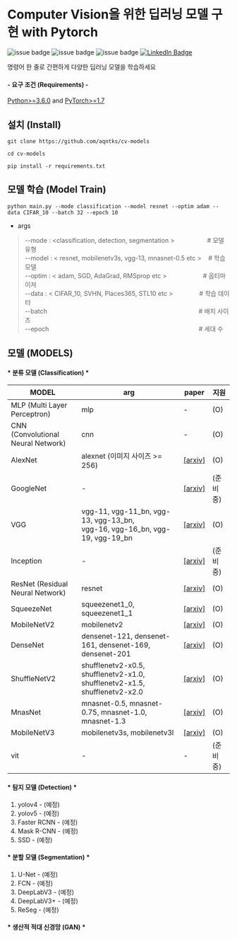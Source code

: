 # Computer Vision을 위한 딥러닝 모델 구현 with Pytorch
![issue badge](https://img.shields.io/github/license/aqntks/cv-models?&color=blue)
![issue badge](https://img.shields.io/badge/build-passing-brightgreen)
![issue badge](https://img.shields.io/badge/%ED%95%9C%EA%B5%AD%EC%96%B4-%EC%A7%80%EC%9B%90-orange)
[![LinkedIn Badge](http://img.shields.io/badge/LinkedIn-@InpyoHong-0072b1?style=flat&logo=linkedin&link=https://www.linkedin.com/in/inpyo-hong-886781212/)](https://www.linkedin.com/in/inpyo-hong-886781212/)

명령어 한 줄로 간편하게 다양한 딥러닝 모델을 학습하세요     

#### - 요구 조건 (Requirements) -
[Python>=3.6.0](https://www.python.org/) and [PyTorch>=1.7](https://pytorch.org/)
## 설치 (Install)
    git clone https://github.com/aqntks/cv-models
    
    cd cv-models     
    
    pip install -r requirements.txt

##  모델 학습 (Model Train)
    python main.py --mode classification --model resnet --optim adam --data CIFAR_10 --batch 32 --epoch 10
- args
> --mode : <classification, detection, segmentation >　　　　　 # 모델 유형  
--model : < resnet, mobilenetv3s, vgg-13, mnasnet-0.5 etc > &nbsp;&nbsp;  # 학습 모델   
--optim : < adam, SGD, AdaGrad, RMSprop etc > 　　&nbsp;　　　 # 옵티마이저  
--data :  < CIFAR_10, SVHN, Places365, STL10 etc >　　　　  # 학습 데이터  
--batch 　　　　　　　　　　　　　　　　　　　　　　&nbsp;　　# 배치 사이즈  
--epoch 　　　　　　　　　　　　　　　　　　　　　　　　# 세대 수  

## 모델 (MODELS)

#### * 분류 모델 (Classification) *
|MODEL|arg|paper|지원|
|---|---|---|---|
|MLP (Multi Layer Perceptron)|mlp|-|(O)|
|CNN (Convolutional Neural Network)|cnn|-|(O)|
|AlexNet|alexnet (이미지 사이즈 >= 256) |[[arxiv]](https://arxiv.org/pdf/1404.5997.pdf)|(O)|
|GoogleNet|-|[[arxiv]](https://arxiv.org/abs/1409.4842)|(준비중)|
|VGG|vgg-11, vgg-11_bn, vgg-13, vgg-13_bn, </br> vgg-16, vgg-16_bn, vgg-19, vgg-19_bn|[[arxiv]](https://arxiv.org/pdf/1409.1556.pdf)|(O)|
|Inception|-|[[arxiv]](https://arxiv.org/pdf/1512.00567.pdf)|(준비중)|
|ResNet (Residual Neural Network)|resnet|[[arxiv]](https://arxiv.org/pdf/1512.03385.pdf)|(O)|
|SqueezeNet|squeezenet1_0, squeezenet1_1|[[arxiv]](https://arxiv.org/pdf/1602.07360.pdf)|(O)|
|MobileNetV2|mobilenetv2|[[arxiv]](https://arxiv.org/pdf/1801.04381.pdf)|(O)|
|DenseNet|densenet-121, densenet-161, densenet-169, densenet-201|[[arxiv]](https://arxiv.org/pdf/1608.06993.pdf)|(O)|
|ShuffleNetV2|shufflenetv2-x0.5, shufflenetv2-x1.0, shufflenetv2-x1.5, shufflenetv2-x2.0|[[arxiv]](https://arxiv.org/pdf/1807.11164.pdf)|(O)|
|MnasNet|mnasnet-0.5, mnasnet-0.75, mnasnet-1.0, mnasnet-1.3|[[arxiv]](https://arxiv.org/pdf/1807.11626.pdf)|(O)|
|MobileNetV3|mobilenetv3s, mobilenetv3l|[[arxiv]](https://arxiv.org/pdf/1905.02244.pdf)|(O)|
|vit|-|-|(준비중)|


#### * 탐지 모델 (Detection) *
1. yolov4 - (예정)
2. yolov5 - (예정)
3. Faster RCNN - (예정)
4. Mask R-CNN - (예정)
5. SSD - (예정)
#### * 분할 모델 (Segmentation) *
1. U-Net - (예정)
2. FCN - (예정)
5. DeepLabV3 - (예정)
6. DeepLabV3+ - (예정)
7. ReSeg - (예정)
#### * 생산적 적대 신경망 (GAN) *
